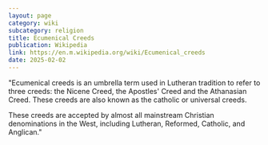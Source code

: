 ```yaml
---
layout: page
category: wiki
subcategory: religion
title: Ecumenical Creeds
publication: Wikipedia
link: https://en.m.wikipedia.org/wiki/Ecumenical_creeds
date: 2025-02-02
---
```


"Ecumenical creeds is an umbrella term used in Lutheran tradition to refer to three creeds: the Nicene Creed, the Apostles' Creed and the Athanasian Creed. These creeds are also known as the catholic or universal creeds.

These creeds are accepted by almost all mainstream Christian denominations in the West, including Lutheran, Reformed, Catholic, and Anglican."
